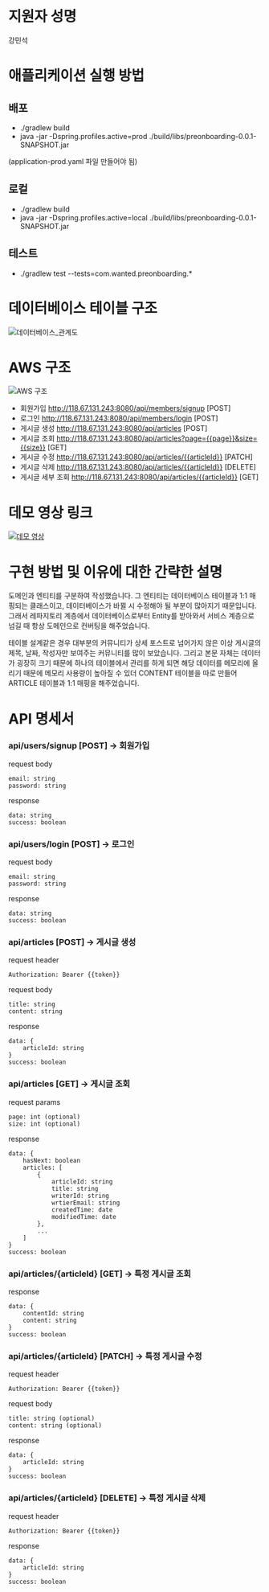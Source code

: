 # 지원자 성명
강민석

# 애플리케이션 실행 방법
## 배포
- ./gradlew build
- java -jar -Dspring.profiles.active=prod ./build/libs/preonboarding-0.0.1-SNAPSHOT.jar

(application-prod.yaml 파일 만들어야 됨)

## 로컬
- ./gradlew build
- java -jar -Dspring.profiles.active=local ./build/libs/preonboarding-0.0.1-SNAPSHOT.jar

## 테스트
- ./gradlew test --tests=com.wanted.preonboarding.*

# 데이터베이스 테이블 구조
![데이터베이스_관계도](https://github.com/pushrsp/wanted-pre-onboarding-backend/assets/58874665/f02ad30e-5bf5-40e3-85a5-0d29e0a3d596)

# AWS 구조
![AWS 구조](https://github.com/pushrsp/wanted-pre-onboarding-backend/assets/58874665/b41d13f6-3629-4233-b1f6-679b64217454)

- 회원가입 http://118.67.131.243:8080/api/members/signup [POST]
- 로그인 http://118.67.131.243:8080/api/members/login [POST]
- 게시글 생성 http://118.67.131.243:8080/api/articles [POST]
- 게시글 조회 http://118.67.131.243:8080/api/articles?page={{page}}&size={{size}} [GET]
- 게시글 수정 http://118.67.131.243:8080/api/articles/{{articleId}} [PATCH]
- 게시글 삭제 http://118.67.131.243:8080/api/articles/{{articleId}} [DELETE]
- 게시글 세부 조회 http://118.67.131.243:8080/api/articles/{{articleId}} [GET]


# 데모 영상 링크
[![데모 영상](http://img.youtube.com/vi/1BKwWndzg8I/0.jpg)](https://youtu.be/1BKwWndzg8I)

# 구현 방법 및 이유에 대한 간략한 설명
도메인과 엔티티를 구분하여 작성했습니다. 그 엔티티는 데이터베이스 테이블과 1:1 매핑되는 클래스이고,
데이터베이스가 바뀔 시 수정해야 될 부분이 많아지기 때문입니다. 그래서 레파지토리 계층에서 데이터베이스로부터 Entity를 받아와서
서비스 계층으로 넘길 때 항상 도메인으로 컨버팅을 해주었습니다.

테이블 설계같은 경우 대부분의 커뮤니티가 상세 포스트로 넘어가지 않은 이상 게시글의 제목, 날짜, 작성자만 보여주는 커뮤니티를 많이 보았습니다.
그리고 본문 자체는 데이터가 굉장히 크기 때문에 하나의 테이블에서 관리를 하게 되면 해당 데이터를 메모리에 올리기 때문에 메모리 사용량이 높아질 수 있더
CONTENT 테이블을 따로 만들어 ARTICLE 테이블과 1:1 매핑을 해주었습니다.

# API 명세서
### api/users/signup [POST] -> 회원가입
request body
```
email: string
password: string
```

response
```
data: string
success: boolean
```

### api/users/login [POST] -> 로그인
request body
```
email: string
password: string
```

response
```
data: string
success: boolean
```

### api/articles [POST] -> 게시글 생성
request header
```
Authorization: Bearer {{token}}
```

request body
```
title: string
content: string
```

response
```
data: {
    articleId: string
}
success: boolean
```

### api/articles [GET] -> 게시글 조회
request params
```
page: int (optional)
size: int (optional)
```

response
```
data: {
    hasNext: boolean
    articles: [
        {
            articleId: string
            title: string
            writerId: string
            wrtierEmail: string
            createdTime: date
            modifiedTime: date
        },
        ...
    ]
} 
success: boolean
```

### api/articles/{articleId} [GET] -> 특정 게시글 조회
response
```
data: {
    contentId: string
    content: string
}
success: boolean
```

### api/articles/{articleId} [PATCH] -> 특정 게시글 수정
request header
```
Authorization: Bearer {{token}}
```

request body
```
title: string (optional)
content: string (optional)
```

response
```
data: {
    articleId: string
}
success: boolean
```

### api/articles/{articleId} [DELETE] -> 특정 게시글 삭제
request header
```
Authorization: Bearer {{token}}
```

response
```
data: {
    articleId: string
}
success: boolean
```
